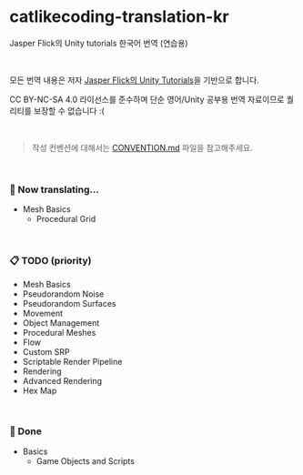 # catlikecoding-translation-kr
Jasper Flick의 Unity tutorials 한국어 번역 (연습용)

<br>

모든 번역 내용은 저자 [Jasper Flick의 Unity Tutorials](https://catlikecoding.com/unity/tutorials/)을 기반으로 합니다. 

CC BY-NC-SA 4.0 라이선스를 준수하며 단순 영어/Unity 공부용 번역 자료이므로 퀄리티를 보장할 수 없습니다 :(

<br>

> 작성 컨벤션에 대해서는 [CONVENTION.md](https://github.com/IDstorage/catlikecoding-translation-kr/blob/master/CONVENTION.md) 파일을 참고해주세요.

<br>

### 💬 Now translating...

- Mesh Basics
  - Procedural Grid

<br>

### 📋 TODO (priority)

- Mesh Basics
- Pseudorandom Noise
- Pseudorandom Surfaces
- Movement
- Object Management
- Procedural Meshes
- Flow
- Custom SRP
- Scriptable Render Pipeline
- Rendering
- Advanced Rendering
- Hex Map

<br>

### 🚩 Done

- Basics
  - Game Objects and Scripts
